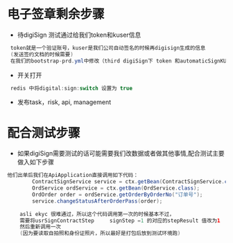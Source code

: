 
电子签章剩余步骤
====
- 待digiSign 测试通过给我们token和kuser信息
 ```java
  token就是一个验证账号，kuser是我们公司自动签名的时候再digisign生成的信息
  (发送签约文档的时候需要)
  在我们的bootstrap-prd.yml中修改（third digiSign下 token 和automaticSignKUser）
```

- 开关打开
```java
 redis 中将digital:sign:switch 设置为 true
```

- 发布task，risk, api, management



配合测试步骤
====
- 如果digiSign需要测试的话可能需要我们改数据或者做其他事情,配合测试主要做入如下步骤
```java
他们出单后我们在ApiApplication直接调用如下代码：
        ContractSignService service = ctx.getBean(ContractSignService.class);
        OrdService ordService = ctx.getBean(OrdService.class);
        OrdOrder order = ordService.getOrderByOrderNo("订单号");
        service.changeStatusAfterOrderPass(order);
        
    asli ekyc 很难通过，所以这个代码调用第一次的时候基本不过，
    需要将usrSignContractStep     signStep =1 的对应的stepResult 值改为1
    然后重新调用一次
    (因为要读取自拍照和身份证照片，所以最好是打包后放到测试环境跑)
```

